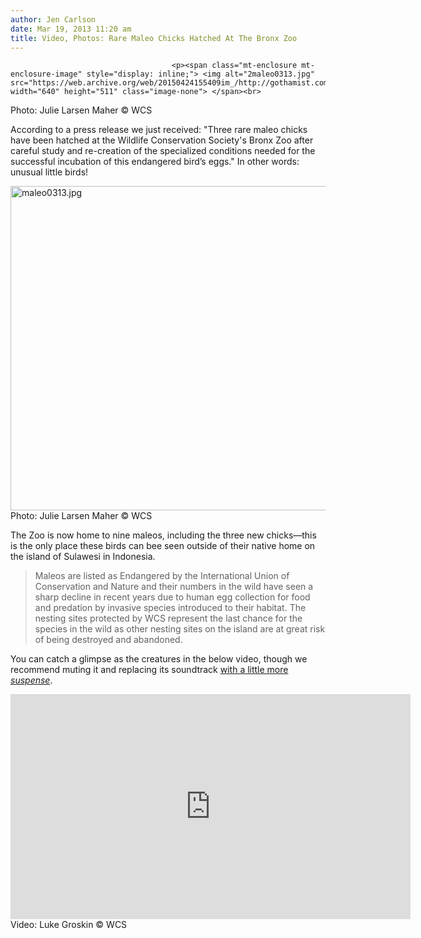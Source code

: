 ```yaml
---
author: Jen Carlson
date: Mar 19, 2013 11:20 am
title: Video, Photos: Rare Maleo Chicks Hatched At The Bronx Zoo
---
```


	
										<p><span class="mt-enclosure mt-enclosure-image" style="display: inline;"> <img alt="2maleo0313.jpg" src="https://web.archive.org/web/20150424155409im_/http://gothamist.com/attachments/arts_jen/2maleo0313.jpg" width="640" height="511" class="image-none"> </span><br>
<span class="photo_caption">Photo: Julie Larsen Maher &#xA9; WCS</span></p>

<p>According to a press release we just received: &quot;Three rare maleo chicks have been hatched at the Wildlife Conservation Society&apos;s Bronx Zoo after careful study and re-creation of the specialized conditions needed for the successful incubation of this endangered bird&#x2019;s eggs.&quot; In other words: unusual little birds! </p>

<p><span class="mt-enclosure mt-enclosure-image" style="display: inline;"> <img alt="maleo0313.jpg" src="https://web.archive.org/web/20150424155409im_/http://gothamist.com/attachments/arts_jen/maleo0313.jpg" width="640" height="519" class="image-none"> </span><br>
<span class="photo_caption">Photo: Julie Larsen Maher &#xA9; WCS</span></p>

<p>The Zoo is now home to nine maleos, including the three new chicks&#x2014;this is the only place these birds can bee seen outside of their native home on the island of Sulawesi in Indonesia.</p><blockquote>Maleos are listed as Endangered by the International Union of Conservation and Nature and their numbers in the wild have seen a sharp decline in recent years due to human egg collection for food and predation by invasive species introduced to their habitat. The nesting sites protected by WCS represent the last chance for the species in the wild as other nesting sites on the island are at great risk of being destroyed and abandoned.</blockquote>You can catch a glimpse as the creatures in the below video, though we recommend muting it and replacing its soundtrack <a href="https://web.archive.org/web/20150424155409/http://www.youtube.com/watch?v=8ZE4HYfoQo4">with a little more <em>suspense</em></a>.<p></p>

<p><iframe width="640" height="360" src="https://web.archive.org/web/20150424155409if_/http://www.youtube-nocookie.com/embed/PyI4GXYvAag" frameborder="0" allowfullscreen></iframe><br>
<span class="photo_caption">Video: Luke Groskin &#xA9; WCS</span></p>					
										
									
				